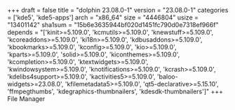 +++
draft = false
title = "dolphin 23.08.0-1"
version = "23.08.0-1"
categories = ['kde5', 'kde5-apps']
arch = "x86_64"
size = "4446804"
usize = "13401142"
sha1sum = "15b6e3635944bf020d1451fc790d0e7318ef966f"
depends = "['kinit>=5.109.0', 'kcmutils>=5.109.0', 'knewstuff>=5.109.0', 'kcoreaddons>=5.109.0', 'ki18n>=5.109.0', 'kdbusaddons>=5.109.0', 'kbookmarks>=5.109.0', 'kconfig>=5.109.0', 'kio>=5.109.0', 'kparts>=5.109.0', 'solid>=5.109.0', 'kiconthemes>=5.109.0', 'kcompletion>=5.109.0', 'ktextwidgets>=5.109.0', 'kwindowsystem>=5.109.0', 'knotifications>=5.109.0', 'kcrash>=5.109.0', 'kdelibs4support>=5.109.0', 'kactivities5>=5.109.0', 'baloo-widgets>=23.08.0', 'kfilemetadata5>=5.109.0', 'qt5-declarative>=5.15.10', 'ffmpegthumbs', 'kdegraphics-thumbnailers', 'kdesdk-thumbnailers']"
+++
File Manager